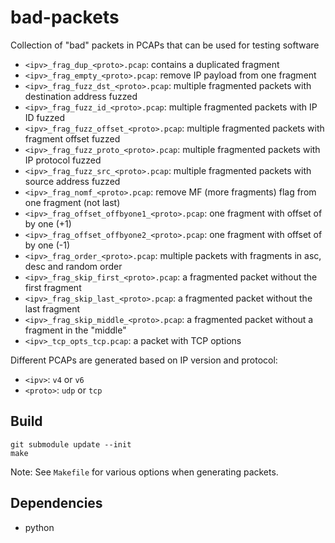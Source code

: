 # bad-packets
Collection of "bad" packets in PCAPs that can be used for testing software

- `<ipv>_frag_dup_<proto>.pcap`: contains a duplicated fragment
- `<ipv>_frag_empty_<proto>.pcap`: remove IP payload from one fragment
- `<ipv>_frag_fuzz_dst_<proto>.pcap`: multiple fragmented packets with destination address fuzzed
- `<ipv>_frag_fuzz_id_<proto>.pcap`: multiple fragmented packets with IP ID fuzzed
- `<ipv>_frag_fuzz_offset_<proto>.pcap`: multiple fragmented packets with fragment offset fuzzed
- `<ipv>_frag_fuzz_proto_<proto>.pcap`: multiple fragmented packets with IP protocol fuzzed
- `<ipv>_frag_fuzz_src_<proto>.pcap`: multiple fragmented packets with source address fuzzed
- `<ipv>_frag_nomf_<proto>.pcap`: remove MF (more fragments) flag from one fragment (not last)
- `<ipv>_frag_offset_offbyone1_<proto>.pcap`: one fragment with offset of by one (+1)
- `<ipv>_frag_offset_offbyone2_<proto>.pcap`: one fragment with offset of by one (-1)
- `<ipv>_frag_order_<proto>.pcap`: multiple packets with fragments in asc, desc and random order
- `<ipv>_frag_skip_first_<proto>.pcap`: a fragmented packet without the first fragment
- `<ipv>_frag_skip_last_<proto>.pcap`: a fragmented packet without the last fragment
- `<ipv>_frag_skip_middle_<proto>.pcap`: a fragmented packet without a fragment in the "middle"
- `<ipv>_tcp_opts_tcp.pcap`: a packet with TCP options

Different PCAPs are generated based on IP version and protocol:
- `<ipv>`: `v4` or `v6`
- `<proto>`: `udp` or `tcp`

## Build

```shell
git submodule update --init
make
```

Note: See `Makefile` for various options when generating packets.

## Dependencies

- python
